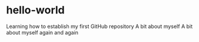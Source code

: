 # hello-world
Learning how to establish my first GitHub repository
A bit about myself
A bit about myself again and again
